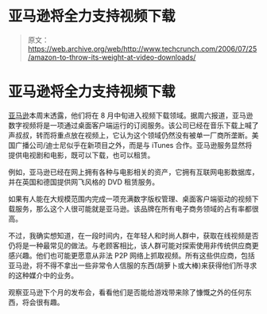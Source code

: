 # 亚马逊将全力支持视频下载

> 原文：<https://web.archive.org/web/http://www.techcrunch.com/2006/07/25/amazon-to-throw-its-weight-at-video-downloads/>

# 亚马逊将全力支持视频下载

 [](https://web.archive.org/web/20220629011459/http://www.amazon.com/) [亚马逊](https://web.archive.org/web/20220629011459/http://www.amazon.com/)本周末透露，他们将在 8 月中旬进入视频下载领域。据周六报道，亚马逊数字视频将是一项通过桌面客户端运行的订阅服务。该公司已经在音乐下载上喊了声叔叔，转而将重点放在视频上，它认为这个领域仍然没有被单一厂商所垄断。美国广播公司/迪士尼似乎在新项目之外，而是与 iTunes 合作。亚马逊服务显然将提供电视剧和电影，既可以下载，也可以租赁。

例如，亚马逊已经在网上拥有各种与电影相关的资产，它拥有互联网电影数据库，并在英国和德国提供网飞风格的 DVD 租赁服务。

如果有人能在大规模范围内完成一项充满数字版权管理、桌面客户端驱动的视频下载服务，那么这个人很可能就是亚马逊。该品牌在所有电子商务领域的占有率都很高。

不过，我确实想知道，在一段时间内，在年轻人和时尚人群中，获取在线视频是否仍将是一种最常见的做法。与老顾客相比，该人群可能对探索使用非传统供应商更感兴趣。他们也可能更愿意从非法 P2P 网络上抓取视频。所有这些供应商，包括亚马逊，将不得不拿出一些非常令人信服的东西(胡萝卜或大棒)来获得他们所寻求的这种媒介中的业务。

观察亚马逊下个月的发布会，看看他们是否能给游戏带来除了慷慨之外的任何东西，将会很有趣。